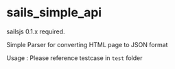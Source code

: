 # sails_simple_api

sailsjs 0.1.x required.

Simple Parser for converting HTML page to JSON format

Usage : Please reference testcase in `test` folder 
